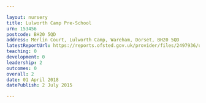 ```yaml
---

layout: nursery
title: Lulworth Camp Pre-School
urn: 153456
postcode: BH20 5QD
address: Merlin Court, Lulworth Camp, Wareham, Dorset, BH20 5QD
latestReportUrl: https://reports.ofsted.gov.uk/provider/files/2497936/urn/153456.pdf
teaching: 0
development: 0
leadership: 2
outcomes: 0
overall: 2
date: 01 April 2018 
datePublish: 2 July 2015

---
```

